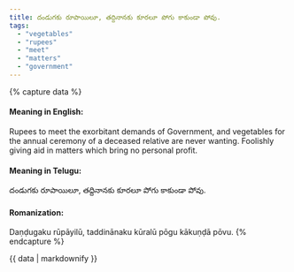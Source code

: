 ```yaml
---
title: దండుగకు రూపాయిలూ, తద్దినానకు కూరలూ పోగు కాకుండా పోవు.
tags:
  - "vegetables"
  - "rupees"
  - "meet"
  - "matters"
  - "government"
---
```


{% capture data %}
#### Meaning in English:
Rupees to meet the exorbitant demands of Government, and vegetables for the annual ceremony of a deceased relative are never wanting.
Foolishly giving aid in matters which bring no personal profit.

#### Meaning in Telugu:
దండుగకు రూపాయిలూ, తద్దినానకు కూరలూ పోగు కాకుండా పోవు.

#### Romanization:
Daṇḍugaku rūpāyilū, taddinānaku kūralū pōgu kākuṇḍā pōvu.
{% endcapture %}

{{ data | markdownify }}

